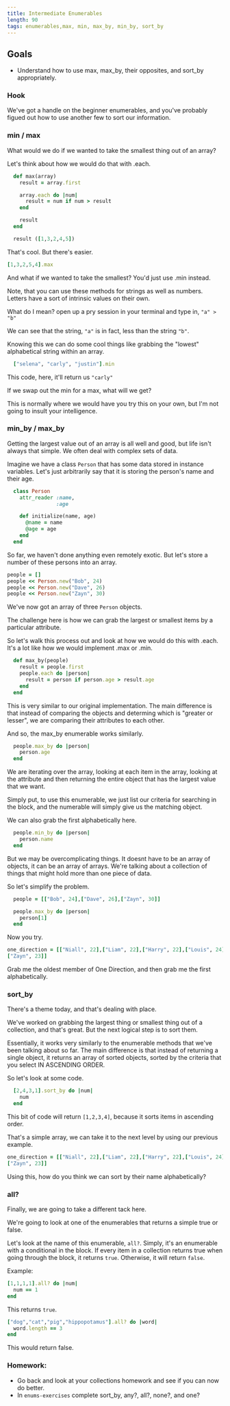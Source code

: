 ```yaml
---
title: Intermediate Enumerables
length: 90
tags: enumerables,max, min, max_by, min_by, sort_by
---
```


## Goals
* Understand how to use max, max_by, their opposites, and sort_by appropriately.

### Hook

We've got a handle on the beginner enumerables, and you've probably figued out
how to use another few to sort our information.

### min / max

What would we do if we wanted to take the smallest thing out of an array?

Let's think about how we would do that with .each.

```ruby
  def max(array)
    result = array.first

    array.each do |num|
      result = num if num > result
    end

    result
  end

  result ([1,3,2,4,5])
```

That's cool. But there's easier.

```ruby
[1,3,2,5,4].max
```

And what if we wanted to take the smallest? You'd just use .min instead.

Note, that you can use these methods for strings as well as numbers.
Letters have a sort of intrinsic values on their own.

What do I mean? open up a pry session in your terminal and type in,
`"a" > "b"`

We can see that the string, `"a"` is in fact, less than the string `"b"`.

Knowing this we can do some cool things like grabbing the "lowest"
alphabetical string within an array.

```ruby
  ["selena", "carly", "justin"].min
```

This code, here, it'll return us `"carly"`

If we swap out the min for a max, what will we get?

This is normally where we would have you try this on your own, but
I'm not going to insult your intelligence.


### min_by / max_by

Getting the largest value out of an array is all well and good, but life
isn't always that simple. We often deal with complex sets of data.

Imagine we have a class `Person` that has some data stored in instance
variables. Let's just arbitrarily say that it is storing the person's name
and their age.

```ruby
  class Person
    attr_reader :name,
                :age

    def initialize(name, age)
      @name = name
      @age = age
    end
  end
```

 So far, we haven't done anything even remotely exotic. But let's store
 a number of these persons into an array.

```ruby
people = []
people << Person.new("Bob", 24)
people << Person.new("Dave", 26)
people << Person.new("Zayn", 30)

```

We've now got an array of three `Person` objects.

The challenge here is how we can grab the largest or smallest items by
a particular attribute.

So let's walk this process out and look at how we would do this with .each.
It's a lot like how we would implement .max or .min.

```ruby
  def max_by(people)
    result = people.first
    people.each do |person|
      result = person if person.age > result.age
    end
  end
```

This is very similar to our original implementation. The main difference
is that instead of comparing the objects and determing which is "greater
or lesser", we are comparing their attributes to each other.

And so, the max_by enumerable works similarly.

```ruby
  people.max_by do |person|
    person.age
  end
```

We are iterating over the array, looking at each item in the array, looking
at the attribute and then returning the entire object that has the largest
value that we want.

Simply put, to use this enumerable, we just list our criteria for searching
in the block, and the numerable will simply give us the matching object.

We can also grab the first alphabetically here.

```ruby
  people.min_by do |person|
    person.name
  end
```

But we may be overcomplicating things. It doesnt have to be an array of
objects, it can be an array of arrays. We're talking about a collection
of things that might hold more than one piece of data.

So let's simplify the problem.

```ruby
  people = [["Bob", 24],["Dave", 26],["Zayn", 30]]

  people.max_by do |person|
    person[1]
  end
```

Now you try.

```ruby
one_direction = [["Niall", 22],["Liam", 22],["Harry", 22],["Louis", 24],
["Zayn", 23]]
```

Grab me the oldest member of One Direction, and then grab me the first alphabetically.


### sort_by

There's a theme today, and that's dealing with place.

We've worked on grabbing the largest thing or smallest thing out of a
collection, and that's great. But the next logical step is to sort them.

Essentially, it works very similarly to the enumerable methods that we've
been talking about so far. The main difference is that instead of
returning a single object, it returns an array of sorted objects, sorted
by the criteria that you select IN ASCENDING ORDER.

So let's look at some code.

```ruby
  [2,4,3,1].sort_by do |num|
    num
  end
```

This bit of code will return `[1,2,3,4]`, because it sorts items in
ascending order.

That's a simple array, we can take it to the next level by using
our previous example.

```ruby
one_direction = [["Niall", 22],["Liam", 22],["Harry", 22],["Louis", 24],
["Zayn", 23]]
```

Using this, how do you think we can sort by their name alphabetically?


### all?

Finally, we are going to take a different tack here.

We're going to look at one of the enumerables that returns a simple true
or false.

Let's look at the name of this enumerable, `all?`. Simply, it's an
enumerable with a conditional in the block. If every item in a collection
returns true when going through the block, it returns `true`. Otherwise,
it will return `false`.

Example:

```ruby
[1,1,1,1].all? do |num|
  num == 1
end
```

This returns `true`.

```ruby
["dog","cat","pig","hippopotamus"].all? do |word|
  word.length == 3
end
```

This would return false.

### Homework:

* Go back and look at your collections homework and see if you can now do better.
* In `enums-exercises` complete sort_by, any?, all?, none?, and one?
